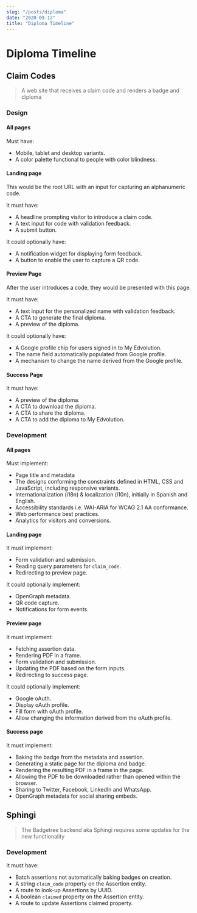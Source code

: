 ```yaml
---
slug: "/posts/diploma"
date: "2020-09-12"
title: "Diploma Timeline"
---
```


Diploma Timeline
===

## Claim Codes

> A web site that receives a claim code and renders a badge and diploma

### Design

#### All pages

Must have:
- Mobile, tablet and desktop variants.
- A color palette functional to people with color blindness.

#### Landing page

This would be the root URL with an input for capturing an alphanumeric code.

It must have:
- A headline prompting visitor to introduce a claim code.
- A text input for code with validation feedback.
- A submit button.

It could optionally have:
- A notification widget for displaying form feedback.
- A button to enable the user to capture a QR code.

#### Preview Page

After the user introduces a code, they would be presented with this page.

It must have:
- A text input for the personalized name with validation feedback.
- A CTA to generate the final diploma.
- A preview of the diploma.

It could optionally have:
- A Google profile chip for users signed in to My Edvolution.
- The name field automatically populated from Google profile.
- A mechanism to change the name derived from the Google profile.

#### Success Page

It must have:
- A preview of the diploma.
- A CTA to download the diploma.
- A CTA to share the diploma.
- A CTA to add the diploma to My Edvolution.

### Development

#### All pages

Must implement:
- Page title and metadata
- The designs conforming the constraints defined in HTML, CSS and JavaScript, including responsive variants.
- Internationalization (i18n) & localization (i10n), initially in Spanish and English.
- Accessibility standards i.e. WAI-ARIA for WCAG 2.1 AA conformance.
- Web performance best practices.
- Analytics for visitors and conversions.

#### Landing page

It must implement:
- Form validation and submission.
- Reading query parameters for `claim_code`.
- Redirecting to preview page.

It could optionally implement:
- OpenGraph metadata.
- QR code capture.
- Notifications for form events.

#### Preview page

It must implement:
- Fetching assertion data.
- Rendering PDF in a frame.
- Form validation and submission.
- Updating the PDF based on the form inputs.
- Redirecting to success page.

It could optionally implement:
- Google oAuth.
- Display oAuth profile.
- Fill form with oAuth profile.
- Allow changing the information derived from the oAuth profile.

#### Success page

It must implement:
- Baking the badge from the metadata and assertion.
- Generating a static page for the diploma and badge.
- Rendering the resulting PDF in a frame in the page.
- Allowing the PDF to be downloaded rather than opened within the browser.
- Sharing to Twitter, Facebook, LinkedIn and WhatsApp.
- OpenGraph metadata for social sharing embeds.

## Sphingi

> The Badgetree backend aka Sphingi requires some updates for the new functionality

### Development

It must have:
- Batch assertions not automatically baking badges on creation.
- A string `claim_code` property on the Assertion entity.
- A route to look-up Assertions by UUID.
- A boolean `claimed` property on the Assertion entity.
- A route to update Assertions claimed property.
